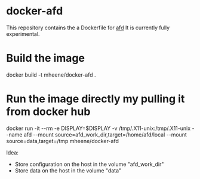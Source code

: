 # docker-afd

This repository contains the a Dockerfile for [afd](https://github.com/holger24/AFD)
It is currently fully experimental.

# Build the image
docker build -t mheene/docker-afd .

# Run the image directly my pulling it from docker hub
docker run  -it --rm -e DISPLAY=$DISPLAY -v /tmp/.X11-unix:/tmp/.X11-unix --name afd --mount source=afd_work_dir,target=/home/afd/local --mount source=data,target=/tmp mheene/docker-afd

Idea:
* Store configuration on the host in the volume "afd_work_dir"
* Store data on the host in the volume "data"




